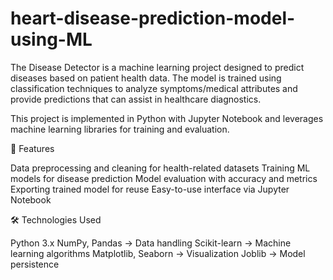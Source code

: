 # heart-disease-prediction-model-using-ML

The Disease Detector is a machine learning project designed to predict diseases based on patient health data. The model is trained using classification techniques to analyze symptoms/medical attributes and provide predictions that can assist in healthcare diagnostics.

This project is implemented in Python with Jupyter Notebook and leverages machine learning libraries for training and evaluation.

🚀 Features

Data preprocessing and cleaning for health-related datasets Training ML models for disease prediction Model evaluation with accuracy and metrics Exporting trained model for reuse Easy-to-use interface via Jupyter Notebook

🛠️ Technologies Used

Python 3.x NumPy, Pandas → Data handling Scikit-learn → Machine learning algorithms Matplotlib, Seaborn → Visualization Joblib → Model persistence
